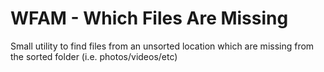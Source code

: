 # WFAM - Which Files Are Missing
Small utility to find files from an unsorted location which are missing from the sorted folder (i.e. photos/videos/etc)
